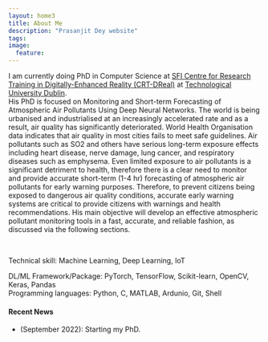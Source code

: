 ```yaml
---
layout: home3
title: About Me
description: "Prasanjit Dey website"
tags: 
image:
  feature: 
---
```

I am currently doing PhD in Computer Science at <a href="https://d-real.ie/">SFI Centre for Research Training in Digitally-Enhanced Reality (CRT-DReal)</a> at <a href="https://www.tudublin.ie/">Technological University Dublin</a>.
<br />
His PhD is focused on Monitoring and Short-term Forecasting of Atmospheric Air Pollutants Using Deep Neural Networks. The world is being urbanised and industrialised at an increasingly accelerated rate and as a result, air quality has significantly deteriorated. World Health Organisation data indicates that air quality in most cities fails to meet safe guidelines. Air pollutants such as SO2 and others have serious long-term exposure effects including heart disease, nerve damage, lung cancer, and respiratory diseases such as emphysema. Even limited exposure to air pollutants is a significant detriment to health, therefore there is a clear need to monitor and provide accurate short-term (1-4 hr) forecasting of atmospheric air pollutants for early warning purposes. Therefore, to prevent citizens being exposed to dangerous air quality conditions, accurate early warning systems are critical to provide citizens with warnings and health recommendations. His main objective will develop an effective atmospheric pollutant monitoring tools in a fast, accurate, and reliable fashion, as discussed via the following sections.

<br />

Technical skill: Machine Learning, Deep Learning, IoT
<br />

DL/ML Framework/Package: PyTorch, TensorFlow, Scikit-learn, OpenCV, Keras, Pandas
<br />
Programming languages: Python, C, MATLAB, Ardunio, Git, Shell


#### Recent News

+ (September 2022): Starting my PhD.





